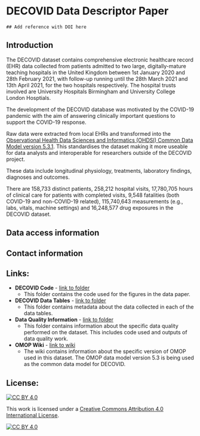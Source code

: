 # DECOVID Data Descriptor Paper

`## Add reference with DOI here`

## Introduction

The DECOVID dataset contains comprehensive electronic healthcare record (EHR) data collected from patients admitted to two large, digitally-mature teaching hospitals in the United Kingdom between 1st January 2020 and 28th February 2021,  with follow-up running until the 28th March 2021 and 13th April 2021, for the two hospitals respectively. The hospital trusts involved are University Hospitals Birmingham and University College London Hosptials. 

The development of the DECOVID database was motivated by the COVID-19 pandemic with the aim of answering clinically important questions to support the COVID-19 response. 

Raw data were extracted from local EHRs and transformed into the [Observational Health Data Sciences and Informatics (OHDSI) Common Data Model version 5.3.1](https://ohdsi.github.io/CommonDataModel/). This standardises the dataset making it more useable for data analysts and interoperable for researchers outside of the DECOVID project.

These data include longitudinal physiology, treatments, laboratory findings, diagnoses and outcomes. 

There are 158,733 distinct patients, 258,212 hospital visits, 17,780,705 hours of clinical care for patients with completed visits, 9,548 fatalities (both COVID-19 and non-COVID-19 related), 115,740,643 measurements (e.g., labs, vitals, machine settings) and 16,248,577 drug exposures in the DECOVID dataset.

## Data access information


## Contact information


## Links:
* **DECOVID Code** - [link to folder](https://github.com/alan-turing-institute/DECOVID-data-paper/tree/main/DECOVID-code)
   * This folder contains the code used for the figures in the data paper.
* **DECOVID Data Tables** - [link to folder](https://github.com/alan-turing-institute/DECOVID-data-paper/tree/main/Decovid-data-tables)
  * This folder contains metadata about the data collected in each of the data tables.
* **Data Quality Information** - [link to folder](https://github.com/alan-turing-institute/DECOVID-data-paper/tree/main/Data-quality-information)
  * This folder contains information about the specific data quality performed on the dataset. This includes code used and outputs of data quality work.
* **OMOP Wiki** - [link to wiki](https://github.com/alan-turing-institute/DECOVID-data-paper/wiki/OMOP-wiki) 
  * The wiki contains information about the specific version of OMOP used in this dataset. The OMOP data model version 5.3 is being used as the common data model for DECOVID.

## License:
[![CC BY 4.0][cc-by-shield]][cc-by]

This work is licensed under a
[Creative Commons Attribution 4.0 International License][cc-by].

[![CC BY 4.0][cc-by-image]][cc-by]

[cc-by]: http://creativecommons.org/licenses/by/4.0/
[cc-by-image]: https://i.creativecommons.org/l/by/4.0/88x31.png
[cc-by-shield]: https://img.shields.io/badge/License-CC%20BY%204.0-lightgrey.svg
